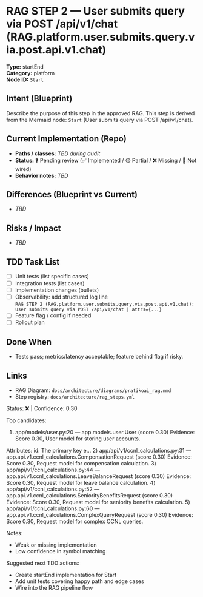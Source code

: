 # RAG STEP 2 — User submits query via POST /api/v1/chat (RAG.platform.user.submits.query.via.post.api.v1.chat)

**Type:** startEnd  
**Category:** platform  
**Node ID:** `Start`

## Intent (Blueprint)
Describe the purpose of this step in the approved RAG. This step is derived from the Mermaid node: `Start` (User submits query via POST /api/v1/chat).

## Current Implementation (Repo)
- **Paths / classes:** _TBD during audit_
- **Status:** ❓ Pending review (✅ Implemented / 🟡 Partial / ❌ Missing / 🔌 Not wired)
- **Behavior notes:** _TBD_

## Differences (Blueprint vs Current)
- _TBD_

## Risks / Impact
- _TBD_

## TDD Task List
- [ ] Unit tests (list specific cases)
- [ ] Integration tests (list cases)
- [ ] Implementation changes (bullets)
- [ ] Observability: add structured log line  
  `RAG STEP 2 (RAG.platform.user.submits.query.via.post.api.v1.chat): User submits query via POST /api/v1/chat | attrs={...}`
- [ ] Feature flag / config if needed
- [ ] Rollout plan

## Done When
- Tests pass; metrics/latency acceptable; feature behind flag if risky.

## Links
- RAG Diagram: `docs/architecture/diagrams/pratikoai_rag.mmd`
- Step registry: `docs/architecture/rag_steps.yml`


<!-- AUTO-AUDIT:BEGIN -->
Status: ❌  |  Confidence: 0.30

Top candidates:
1) app/models/user.py:20 — app.models.user.User (score 0.30)
   Evidence: Score 0.30, User model for storing user accounts.

Attributes:
    id: The primary key
    e...
2) app/api/v1/ccnl_calculations.py:31 — app.api.v1.ccnl_calculations.CompensationRequest (score 0.30)
   Evidence: Score 0.30, Request model for compensation calculation.
3) app/api/v1/ccnl_calculations.py:44 — app.api.v1.ccnl_calculations.LeaveBalanceRequest (score 0.30)
   Evidence: Score 0.30, Request model for leave balance calculation.
4) app/api/v1/ccnl_calculations.py:52 — app.api.v1.ccnl_calculations.SeniorityBenefitsRequest (score 0.30)
   Evidence: Score 0.30, Request model for seniority benefits calculation.
5) app/api/v1/ccnl_calculations.py:60 — app.api.v1.ccnl_calculations.ComplexQueryRequest (score 0.30)
   Evidence: Score 0.30, Request model for complex CCNL queries.

Notes:
- Weak or missing implementation
- Low confidence in symbol matching

Suggested next TDD actions:
- Create startEnd implementation for Start
- Add unit tests covering happy path and edge cases
- Wire into the RAG pipeline flow
<!-- AUTO-AUDIT:END -->